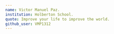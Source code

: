 ```yaml
---
name: Victor Manuel Paz.
institution: Holberton School.
quote: Improve your life to improve the world.
github_user: VMP1312
---
```

